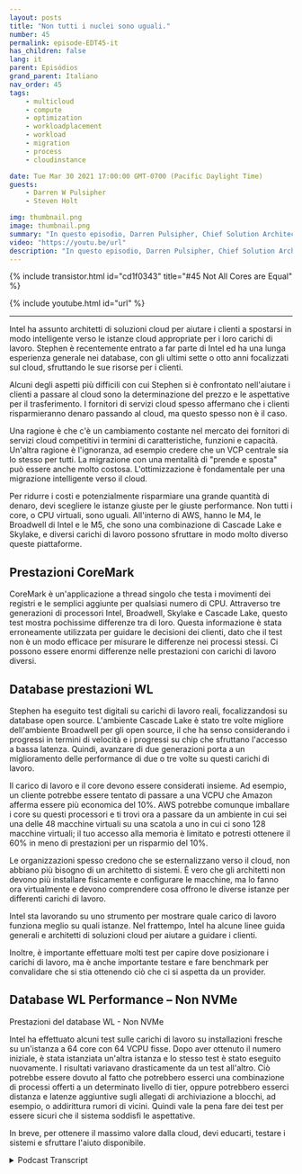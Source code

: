 ```yaml
---
layout: posts
title: "Non tutti i nuclei sono uguali."
number: 45
permalink: episode-EDT45-it
has_children: false
lang: it
parent: Episódios
grand_parent: Italiano
nav_order: 45
tags:
    - multicloud
    - compute
    - optimization
    - workloadplacement
    - workload
    - migration
    - process
    - cloudinstance

date: Tue Mar 30 2021 17:00:00 GMT-0700 (Pacific Daylight Time)
guests:
    - Darren W Pulsipher
    - Steven Holt

img: thumbnail.png
image: thumbnail.png
summary: "In questo episodio, Darren Pulsipher, Chief Solution Architect di Intel, e Stephen Holt, Cloud Solution Architect di Intel, discutono dell'ottimizzazione del cloud e degli studi che dimostrano che i core si comportano in modo diverso per diversi carichi di lavoro."
video: "https://youtu.be/url"
description: "In questo episodio, Darren Pulsipher, Chief Solution Architect di Intel, e Stephen Holt, Cloud Solution Architect di Intel, discutono dell'ottimizzazione del cloud e degli studi che dimostrano che i core si comportano in modo diverso per diversi carichi di lavoro."
---
```


<div>
{% include transistor.html id="cd1f0343" title="#45 Not All Cores are Equal" %}

{% include youtube.html id="url" %}
</div>

---

Intel ha assunto architetti di soluzioni cloud per aiutare i clienti a spostarsi in modo intelligente verso le istanze cloud appropriate per i loro carichi di lavoro. Stephen è recentemente entrato a far parte di Intel ed ha una lunga esperienza generale nei database, con gli ultimi sette o otto anni focalizzati sul cloud, sfruttando le sue risorse per i clienti.

Alcuni degli aspetti più difficili con cui Stephen si è confrontato nell'aiutare i clienti a passare al cloud sono la determinazione del prezzo e le aspettative per il trasferimento. I fornitori di servizi cloud spesso affermano che i clienti risparmieranno denaro passando al cloud, ma questo spesso non è il caso.

Una ragione è che c'è un cambiamento costante nel mercato dei fornitori di servizi cloud competitivi in termini di caratteristiche, funzioni e capacità. Un'altra ragione è l'ignoranza, ad esempio credere che un VCP centrale sia lo stesso per tutti. La migrazione con una mentalità di "prende e sposta" può essere anche molto costosa. L'ottimizzazione è fondamentale per una migrazione intelligente verso il cloud.

Per ridurre i costi e potenzialmente risparmiare una grande quantità di denaro, devi scegliere le istanze giuste per le giuste performance. Non tutti i core, o CPU virtuali, sono uguali. All'interno di AWS, hanno le M4, le Broadwell di Intel e le M5, che sono una combinazione di Cascade Lake e Skylake, e diversi carichi di lavoro possono sfruttare in modo molto diverso queste piattaforme.

## Prestazioni CoreMark

CoreMark è un'applicazione a thread singolo che testa i movimenti dei registri e le semplici aggiunte per qualsiasi numero di CPU. Attraverso tre generazioni di processori Intel, Broadwell, Skylake e Cascade Lake, questo test mostra pochissime differenze tra di loro. Questa informazione è stata erroneamente utilizzata per guidare le decisioni dei clienti, dato che il test non è un modo efficace per misurare le differenze nei processi stessi. Ci possono essere enormi differenze nelle prestazioni con carichi di lavoro diversi.

## Database prestazioni WL

Stephen ha eseguito test digitali su carichi di lavoro reali, focalizzandosi su database open source. L'ambiente Cascade Lake è stato tre volte migliore dell'ambiente Broadwell per gli open source, il che ha senso considerando i progressi in termini di velocità e i progressi su chip che sfruttano l'accesso a bassa latenza. Quindi, avanzare di due generazioni porta a un miglioramento delle performance di due o tre volte su questi carichi di lavoro.

Il carico di lavoro e il core devono essere considerati insieme. Ad esempio, un cliente potrebbe essere tentato di passare a una VCPU che Amazon afferma essere più economica del 10%. AWS potrebbe comunque imballare i core su questi processori e ti trovi ora a passare da un ambiente in cui sei una delle 48 macchine virtuali su una scatola a uno in cui ci sono 128 macchine virtuali; il tuo accesso alla memoria è limitato e potresti ottenere il 60% in meno di prestazioni per un risparmio del 10%.

Le organizzazioni spesso credono che se esternalizzano verso il cloud, non abbiano più bisogno di un architetto di sistemi. È vero che gli architetti non devono più installare fisicamente e configurare le macchine, ma lo fanno ora virtualmente e devono comprendere cosa offrono le diverse istanze per differenti carichi di lavoro.

Intel sta lavorando su uno strumento per mostrare quale carico di lavoro funziona meglio su quali istanze. Nel frattempo, Intel ha alcune linee guida generali e architetti di soluzioni cloud per aiutare a guidare i clienti.

Inoltre, è importante effettuare molti test per capire dove posizionare i carichi di lavoro, ma è anche importante testare e fare benchmark per convalidare che si stia ottenendo ciò che ci si aspetta da un provider.

## Database WL Performance – Non NVMe

Prestazioni del database WL - Non NVMe

Intel ha effettuato alcuni test sulle carichi di lavoro su installazioni fresche su un'istanza a 64 core con 64 VCPU fisse. Dopo aver ottenuto il numero iniziale, è stata istanziata un'altra istanza e lo stesso test è stato eseguito nuovamente. I risultati variavano drasticamente da un test all'altro. Ciò potrebbe essere dovuto al fatto che potrebbero esserci una combinazione di processi offerti a un determinato livello di tier, oppure potrebbero esserci distanza e latenze aggiuntive sugli allegati di archiviazione a blocchi, ad esempio, o addirittura rumori di vicini. Quindi vale la pena fare dei test per essere sicuri che il sistema soddisfi le aspettative.

In breve, per ottenere il massimo valore dalla cloud, devi educarti, testare i sistemi e sfruttare l'aiuto disponibile.



<details>
<summary> Podcast Transcript </summary>

<p></p>

</details>
